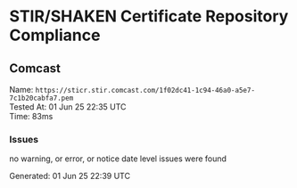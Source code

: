 # STIR/SHAKEN Certificate Repository Compliance

## Comcast

Name: `https://sticr.stir.comcast.com/1f02dc41-1c94-46a0-a5e7-7c1b20cabfa7.pem`\
Tested At: 01 Jun 25 22:35 UTC\
Time: 83ms

### Issues

no warning, or error, or notice date level issues were found

Generated: 01 Jun 25 22:39 UTC